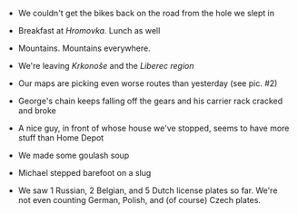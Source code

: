 - We couldn't get the bikes back on the road from the hole we slept in
- Breakfast at _Hromovka_. Lunch as well
- Mountains. Mountains everywhere.
- We're leaving _Krkonoše_ and the _Liberec region_
- Our maps are picking even worse routes than yesterday (see pic. #2)
- George's chain keeps falling off the gears and his carrier rack cracked and broke
- A nice guy, in front of whose house we've stopped, seems to have more stuff than Home Depot
- We made some goulash soup
- Michael stepped barefoot on a slug

- We saw 1 Russian, 2 Belgian, and 5 Dutch license plates so far. We're not even counting German, Polish, and (of course) Czech plates.
